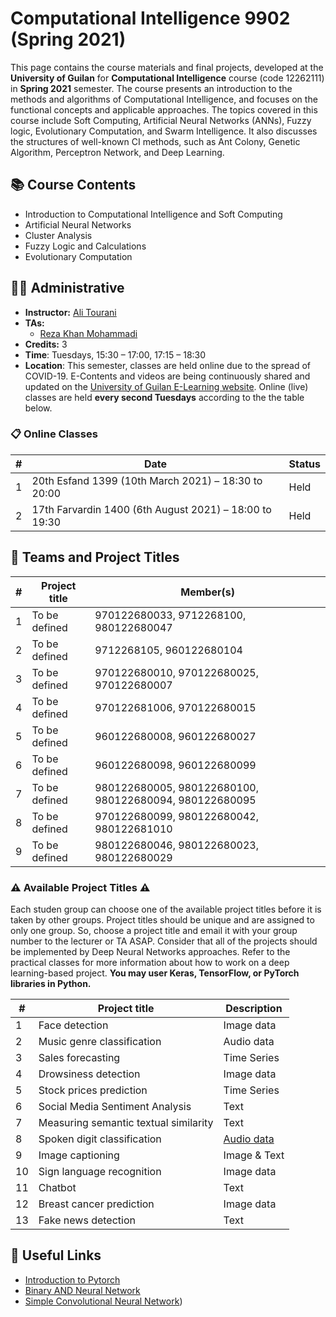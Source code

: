 # Computational Intelligence 9902 (Spring 2021)

This page contains the course materials and final projects, developed at the **University of Guilan** for **Computational Intelligence** course (code 12262111) in **Spring 2021** semester. The course presents an introduction to the methods and algorithms of Computational Intelligence, and focuses on the functional concepts and applicable approaches. The topics covered in this course include Soft Computing, Artificial Neural Networks (ANNs), Fuzzy logic, Evolutionary Computation, and Swarm Intelligence. It also discusses the structures of well-known CI methods, such as Ant Colony, Genetic Algorithm, Perceptron Network, and Deep Learning.

## 📚 Course Contents

- Introduction to Computational Intelligence and Soft Computing
- Artificial Neural Networks
- Cluster Analysis
- Fuzzy Logic and Calculations
- Evolutionary Computation

## 👨‍🏫 Administrative

- **Instructor:** [Ali Tourani](http://alitourani.ir/course-material/ "Ali Tourani")
- **TAs:**
	- [Reza Khan Mohammadi](https://ledengary.github.io/ "Reza Khan Mohammadi")
- **Credits:** 3
- **Time**: Tuesdays, 15:30 – 17:00, 17:15 – 18:30
- **Location**: This semester, classes are held online due to the spread of COVID-19. E-Contents and videos are being continuously shared and updated on the [University of Guilan E-Learning website](https://ecent2.guilan.ac.ir/ "University of Guilan's E-Learning website"). Online (live) classes are held **every second Tuesdays** according to the the table below.

### 📋 Online Classes

| # | Date | Status |
| ------------ | ------------ | ---------- |
| 1 | 20th Esfand 1399 (10th March 2021) – 18:30 to 20:00 | Held |
| 2 | 17th Farvardin 1400 (6th August 2021) – 18:00 to 19:30 | Held |

## 🔨 Teams and Project Titles

| # | Project title | Member(s) |
| ------------ | ------------ | ------------ |
| 1 | To be defined | 970122680033, 9712268100, 980122680047 |
| 2 | To be defined | 9712268105, 960122680104 |
| 3 | To be defined | 970122680010, 970122680025, 970122680007 |
| 4 | To be defined | 970122681006, 970122680015 |
| 5 | To be defined | 960122680008, 960122680027 |
| 6 | To be defined | 960122680098, 960122680099 |
| 7 | To be defined | 980122680005, 980122680100, 980122680094, 980122680095 |
| 8 | To be defined | 970122680099, 980122680042, 980122681010 |
| 9 | To be defined | 980122680046, 980122680023, 980122680029 |

### ⚠️ Available Project Titles ⚠️

Each studen group can choose one of the available project titles before it is taken by other groups. Project titles should be unique and are assigned to only one group. So, choose a project title and email it with your group number to the lecturer or TA ASAP. Consider that all of the projects should be implemented by Deep Neural Networks approaches. Refer to the practical classes for more information about how to work on a deep learning-based project. **You may user Keras, TensorFlow, or PyTorch libraries in Python.**

| # | Project title | Description |
| ------------ | ------------ | -------- |
| 1 | Face detection  | Image data |
| 2 | Music genre classification | Audio data |
| 3 | Sales forecasting | Time Series |
| 4 | Drowsiness detection | Image data |
| 5 | Stock prices prediction | Time Series |
| 6 | Social Media Sentiment Analysis | Text |
| 7 | Measuring semantic textual similarity | Text |
| 8 | Spoken digit classification | [Audio data](https://github.com/Jakobovski/free-spoken-digit-dataset "Audio data") |
| 9 | Image captioning | Image & Text |
| 10 | Sign language recognition | Image data |
| 11 | Chatbot | Text |
| 12 | Breast cancer prediction | Image data |
| 13 | Fake news detection | Text |

## 🔗 Useful Links

- [Introduction to Pytorch](https://www.aparat.com/v/EMw10?playlist=648957 "Introduction to Pytorch")
- [Binary AND Neural Network](https://colab.research.google.com/drive/1uXsT5gbKNawp1QBRy03FhN0KQmW_KRZN?usp=sharing "Binary AND Neural Network")
- [Simple Convolutional Neural Network](https://colab.research.google.com/drive/13IZ7Z0SEkx2ikEE5sNGm3NQbcKlOxaG7?usp=sharing "Simple Convolutional Neural Network"))
